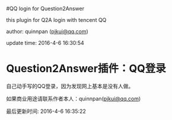 #QQ login for Question2Answer

this plugin for Q2A login with tencent QQ


author: quinnpan (pjkui@qq.com)

update time: 2016-4-6 16:30:54




# Question2Answer插件：QQ登录

自己动手写的QQ登录，因为发现网上基本是没有人做。

如果商业用途请联系作者本人：quinnpan(pjkui@qq.com)

最后更新时间: 2016-4-6 16:35:22
